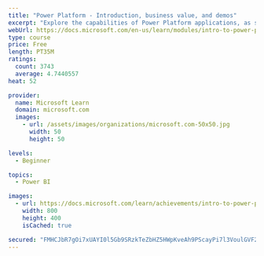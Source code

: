 ```yaml
---
title: "Power Platform - Introduction, business value, and demos"
excerpt: "Explore the capabilities of Power Platform applications, as seen in demonstrations and customer case studies."
webUrl: https://docs.microsoft.com/en-us/learn/modules/intro-to-power-platform-mba/
type: course
price: Free
length: PT35M
ratings:
  count: 3743
  average: 4.7440557
heat: 52

provider:
  name: Microsoft Learn
  domain: microsoft.com
  images:
    - url: /assets/images/organizations/microsoft.com-50x50.jpg
      width: 50
      height: 50

levels:
  - Beginner

topics:
  - Power BI

images:
  - url: https://docs.microsoft.com/learn/achievements/intro-to-power-platform-social.png
    width: 800
    height: 400
    isCached: true

secured: "FMHCJbR7gOi7xUAYI0l5Gb9SRzkTeZbHZ5HWpKveAh9PScayPi7l3VoulGVF2ap+MrR5PoNpXvMxNCdTdsAeJ8rmdGjGCHh5BLf7tLJUe8Zb0Dil9DKx4thkAZsMMLGb5HNHiUwEv43ehDcNyNw7gdk0W6FJ1d7AvnyF6ARjtxJRf7cLaIedxF1yEwhmScU3MhQJl+8JGbVPTcA+gftP6vzhqVdkDtdzqhAo8HXZIrDquQYlWDeaALlK9h5a6bY+6mVWAX6sfC/Zix5UtyCwOG7IdqTTMSRxF/sp9kF2jtLqLTMSTDKftN6AkA7zZgb0x1e2dYttVy04BnkbkPlYgU6OCdE8y6UFwZiXZCT1I+e0cNO5ShmdURlLrIRwpfpgKDYO4rMhzJTczEJ0PSJyBAy/FEQGMuRTXZehw2eUVsY=;cufM9wQel5IOZIgPykmRrA=="
---
```


